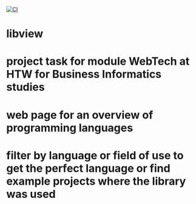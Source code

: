 [![CI](https://github.com/martlemoree/finview/actions/workflows/tests.yml/badge.svg)](https://github.com/martlemoree/finview/actions/workflows/tests.yml)

# libview

# project task for module WebTech at HTW for Business Informatics studies

# web page for an overview of programming languages
# filter by language or field of use to get the perfect language or find example projects where the library was used

